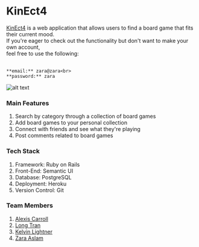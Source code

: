 # KinEct4
[KinEct4](https://kinect-4.herokuapp.com) is a web application that allows users to find a board game that fits their current mood.<br> If you're eager to check out the functionality but don't want to make your own account, <br>feel free to use the following: <br><br>

    **email:** zara@zara<br>
    **password:** zara

![alt text](https://github.com/zaslam72/kin-ect4/blob/master/app/assets/images/k4-readme-pics.png)

### Main Features
1. Search by category through a collection of board games
2. Add board games to your personal collection
3. Connect with friends and see what they're playing
4. Post comments related to board games

### Tech Stack
1. Framework: Ruby on Rails
2. Front-End: Semantic UI 
3. Database: PostgreSQL
4. Deployment: Heroku
5. Version Control: Git 

### Team Members
1. [Alexis Carroll](https://github.com/lexac1)
2. [Long Tran](https://github.com/LongTran415)
3. [Kelvin Lightner](https://github.com/KelvinLightner)
4. [Zara Aslam](https://github.com/zaslam72)
